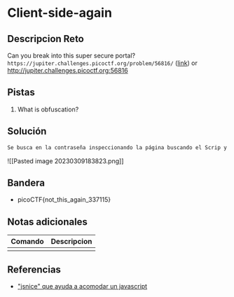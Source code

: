 # Client-side-again

## Descripcion Reto
Can you break into this super secure portal? `https://jupiter.challenges.picoctf.org/problem/56816/` ([link](https://jupiter.challenges.picoctf.org/problem/56816/)) or http://jupiter.challenges.picoctf.org:56816

## Pistas
1. What is obfuscation?

## Solución

```bash
Se busca en la contraseña inspeccionando la página buscando el Scrip y obteniendo los datos de verificación de la contraseña en el script js que se realiza para validar.
```
![[Pasted image 20230309183823.png]]



## Bandera
* picoCTF{not_this_again_337115}

## Notas adicionales
| Comando | Descripcion |
|---------|-------------|
|  |  |

## Referencias
- ["jsnice" que ayuda a acomodar un javascript](http://jsnice.org/)